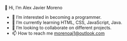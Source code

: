  👋 Hi, I’m Alex Javier Moreno
- 👀 I’m interested in becoming a programmer.
- 🌱 I’m currently learning HTML, CSS, JavaScript, Java.
- 💞️ I’m looking to collaborate on different projects.
- 📫 How to reach me morenoaj1@outlook.com

<!---
morenoaj/morenoaj is a ✨ special ✨ repository because its `README.md` (this file) appears on your GitHub profile.
You can click the Preview link to take a look at your changes.
--->
